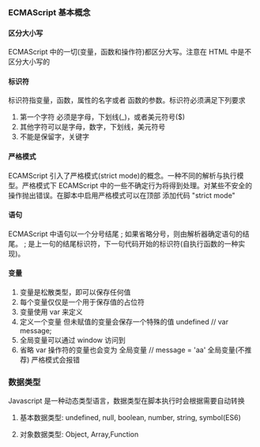 ### ECMAScript 基本概念

#### 区分大小写

ECMAScript 中的一切(变量，函数和操作符)都区分大写。注意在 HTML 中是不区分大小写的

#### 标识符

标识符指变量，函数，属性的名字或者 函数的参数。标识符必须满足下列要求

1.  第一个字符 必须是字母，下划线(\_)，或者美元符号($)
2.  其他字符可以是字母，数字，下划线，美元符号
3.  不能是保留字，关键字

#### 严格模式

ECAMScript 引入了严格模式(strict mode)的概念。一种不同的解析与执行模型。严格模式下 ECAMScript 中的一些不确定行为将得到处理。对某些不安全的操作抛出错误。在脚本中启用严格模式可以在顶部 添加代码 "strict mode"

#### 语句

ECMAScript 中语句以一个分号结尾 ; 如果省略分号，则由解析器确定语句的结尾。 ; 是上一句的结尾标识符，下一句代码开始的标识符(自执行函数的一种实现)。

#### 变量

1.  变量是松散类型，即可以保存任何值
2.  每个变量仅仅是一个用于保存值的占位符
3.  变量使用 var 来定义
4.  定义一个变量 但未赋值的变量会保存一个特殊的值 undefined // var message;
5.  全局变量可以通过 window 访问到
6.  省略 var 操作符的变量也会变为 全局变量 // message = 'aa' 全局变量(不推荐) 严格模式会报错

### 数据类型

Javascript 是一种动态类型语言，数据类型在脚本执行时会根据需要自动转换

1.  基本数据类型: undefined, null, boolean, number, string, symbol(ES6)

2.  对象数据类型: Object, Array,Function

